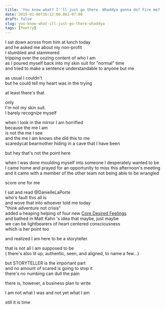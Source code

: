 ```yaml
---
title: 'You know what? I''ll just go there. Whaddya gonna do? Fire me? There I said it. @DanielleLaPorte @TrueNature'
date: 2015-01-06T16:12:00.001-07:00
draft: false
slug: you-know-what-ill-just-go-there-whaddya
tags: [Poetry]
---
```


I sat down across from him at lunch today  
and he asked me about my non-profit  
I stumbled and stammered  
tripping over the oozing content of who I am  
as I poured myself back into my skin suit for "normal" time  
and tried to make a sentence understandable to anyone but me  
  
as usual I couldn't  
but he could tell my heart was in the trying  
  
at least there's that  
  
only  
I'm not my skin suit.  
I barely recognize myself  
  
when I look in the mirror I am horrified  
because the me I am  
is not the me I see  
and the me I am knows she did this to me  
scaredycat bearmother hiding in a cave that I have been  
  
but hey that's not the point here  
  
when I was done moulding myself into someone I desperately wanted to be  
I came home and prayed for an opportunity to miss this afternoon's meeting  
and it came with a member of the other team not being able to be wrangled  
  
score one for me  
  
I sat and read @DanielleLaPorte  
who's fault this all is  
and wove that into whoever told me today  
"think adventure not crisis"  
added a heaping helping of four new [Core Desired Feelings](http://www.daniellelaporte.com/cdf/)  
and bathed in Matt Kahn 's idea that maybe, just maybe  
we can be lightbearers of heart centered consciousness  
which is her point too  
  
and realized I am here to be a storyteller.  
  
that is not all I am supposed to be  
( there's also lit up, authentic, seen, and aligned, to name a few...)  
  
but STORYTELLER is the important part  
and no amount of scared is going to stop it  
there's no numbing can dull the pain  
  
there is, however, a business plan to write  
  
I am not what I was and not yet what I am  
  
still it is time